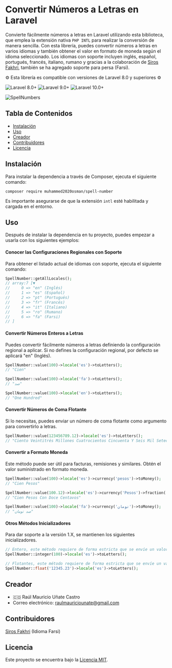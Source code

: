 # Convertir Números a Letras en Laravel

Convierte fácilmente números a letras en Laravel utilizando esta biblioteca, que emplea la extensión nativa `PHP INTL` para realizar la conversión de manera sencilla. Con esta librería, puedes convertir números a letras en varios idiomas y también obtener el valor en formato de moneda según el idioma seleccionado. Los idiomas con soporte incluyen inglés, español, portugués, francés, italiano, rumano y gracias a la colaboración de [Siros Fakhri](https://github.com/sirosfakhri), también se ha agregado soporte para persa (Farsi).

⚙️ Esta librería es compatible con versiones de Laravel 8.0 y superiores ⚙️

![Laravel 8.0+](https://img.shields.io/badge/Laravel-8.0%2B-orange.svg)
![Laravel 9.0+](https://img.shields.io/badge/Laravel-9.0%2B-orange.svg)
![Laravel 10.0+](https://img.shields.io/badge/Laravel-10.0%2B-orange.svg)

![SpellNumbers](https://github.com/muhammed2020osman/SpellNumber/assets/91748598/f2aea68b-fc9f-46be-ae54-a4955f0ce7a2)

## Tabla de Contenidos

- [Instalación](#instalación)
- [Uso](#uso)
- [Creador](#creador)
- [Contribuidores](#contribuidores)
- [Licencia](#licencia)

## Instalación

Para instalar la dependencia a través de Composer, ejecuta el siguiente comando:

```shell
composer require muhammed2020osman/spell-number
```

Es importante asegurarse de que la extensión `intl` esté habilitada y cargada en el entorno.

## Uso

Después de instalar la dependencia en tu proyecto, puedes empezar a usarla con los siguientes ejemplos:

#### Conocer las Configuraciones Regionales con Soporte

Para obtener el listado actual de idiomas con soporte, ejecuta el siguiente comando:

```php
SpellNumber::getAllLocales();
// array:7 [▼
//     0 => "en" (Inglés)
//     1 => "es" (Español)
//     2 => "pt" (Portugués)
//     3 => "fr" (Francés)
//     4 => "it" (Italiano)
//     5 => "ro" (Rumano)
//     6 => "fa" (Farsi)
// ]
```

#### Convertir Números Enteros a Letras

Puedes convertir fácilmente números a letras definiendo la configuración regional a aplicar. Si no defines la configuración regional, por defecto se aplicará "en" (Inglés).

```php
SpellNumber::value(100)->locale('es')->toLetters();
// "Cien"

SpellNumber::value(100)->locale('fa')->toLetters();
// "صد"

SpellNumber::value(100)->locale('en')->toLetters();
// "One Hundred"
```

#### Convertir Números de Coma Flotante

Si lo necesitas, puedes enviar un número de coma flotante como argumento para convertirlo a letras.

```php
SpellNumber::value(123456789.12)->locale('es')->toLetters();
// "Ciento Veintitrés Millones Cuatrocientos Cincuenta Y Seis Mil Setecientos Ochenta Y Nueve Con Doce"
```

#### Convertir a Formato Moneda

Este método puede ser útil para facturas, remisiones y similares. Obtén el valor suministrado en formato moneda.

```php
SpellNumber::value(100)->locale('es')->currency('pesos')->toMoney();
// "Cien Pesos"

SpellNumber::value(100.12)->locale('es')->currency('Pesos')->fraction('centavos')->toMoney();
// "Cien Pesos Con Doce Centavos"

SpellNumber::value(100)->locale('fa')->currency('تومان')->toMoney();
// "صد تومان"
```

#### Otros Métodos Inicializadores

Para dar soporte a la versión 1.X, se mantienen los siguientes inicializadores.

```php
// Entero, este método requiere de forma estricta que se envíe un valor entero como argumento.
SpellNumber::integer(100)->locale('es')->toLetters();

// Flotantes, este método requiere de forma estricta que se envíe un valor de cadena de texto como argumento.
SpellNumber::float('12345.23')->locale('es')->toLetters();
```

## Creador

- 🇨🇴 Raúl Mauricio Uñate Castro
- Correo electrónico: raulmauriciounate@gmail.com

## Contribuidores
[Siros Fakhri](https://github.com/sirosfakhri) (Idioma Farsi)

## Licencia

Este proyecto se encuentra bajo la [Licencia MIT](https://choosealicense.com/licenses/mit/).